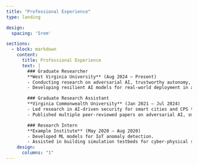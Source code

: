 ```yaml
---
title: "Professional Experience"
type: landing

design:
  spacing: '5rem'

sections:
  - block: markdown
    content:
      title: Professional Experience
      text: |
        ### Graduate Researcher  
        **West Virginia University** (Aug 2024 – Present)  
        - Conducting research on adversarial AI, trustworthy autonomy, and CPS security.  
        - Developing resilient AI models for real-world deployment in autonomous vehicles.  

        ### Graduate Research Assistant  
        **Virginia Commonwealth University** (Jan 2021 – Jul 2024)  
        - Led research in AI-driven security for smart cities and CPS testbeds (OpenCyberCity).  
        - Published multiple peer-reviewed papers on adversarial AI, smart IoT systems, and game-theoretic cybersecurity.  

        ### Research Intern  
        **Example Institute** (May 2020 – Aug 2020)  
        - Developed ML models for IoT anomaly detection.  
        - Assisted in building simulation testbeds for cyber-physical systems.
    design:
      columns: "1"
---
```

